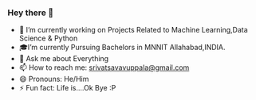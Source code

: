 ### Hey there 👋
- 🔭 I’m currently working on Projects Related to Machine Learning,Data Science & Python
- 🎓I’m currently Pursuing Bachelors in MNNIT Allahabad,INDIA.
- 💬 Ask me about Everything
- 📫 How to reach me: [srivatsavavuppala@gmail.com](mailto:srivatsavavuppala@gmail.com) 
- 😄 Pronouns: He/Him
- ⚡ Fun fact: Life is....Ok Bye :P
<!-- - 👯 I’m looking to collaborate on  -->
<!-- - 🤔 I’m looking for help with ... ---->
